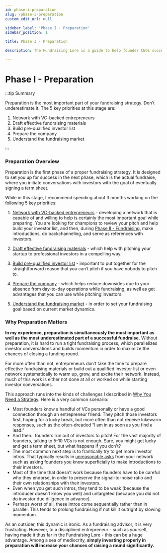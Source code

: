 ```yaml
---
id: phase-i-preparation
slug: /phase-i-preparation
custom_edit_url: null

sidebar_label: 'Phase I - Preparation'
sidebar_position: 1

title: Phase I - Preparation

description: The Fundraising Lore is a guide to help founder CEOs successfully raise early-stage VC financing from Silicon Valley investors.

---
```


# Phase I - Preparation

:::tip Summary

Preparation is the most important part of your fundraising strategy. Don’t underestimate it. The 5 key priorities at this stage are:
1. Network with VC-backed entrepreneurs
2. Draft effective fundraising materials
3. Build pre-qualified investor list
4. Prepare the company
5. Understand the fundraising market

:::

### Preparation Overview

Preparation is the first phase of a proper fundraising strategy. It is designed to set you up for success in the next phase, which is the actual fundraise, where you initiate conversations with investors with the goal of eventually signing a term sheet.

While in this stage, I recommend spending about 3 months working on the following 5 key priorities:

1. [Network with VC-backed entrepreneurs](network-with-vc-backed-entrepreneurs) - developing a network that is capable of and willing to help is certainly the most important goal while preparing. You are looking for champions to review your pitch and help build your investor list, and then, during [Phase II - Fundraising](/phase-ii-fundraising), make introductions, do backchanneling, and serve as references with investors.

2. [Draft effective fundraising materials](draft-effective-fundraising-materials) - which help with pitching your startup to professional investors in a compelling way.

3. [Build pre-qualified investor list](build-quailified-build-pre-qualified-investor-list) - important to put together for the straightforward reason that you can’t pitch if you have nobody to pitch to.

4. [Prepare the company](/category/prepare-the-company) - which helps reduce downsides due to your absence from day-to-day operations while fundraising, as well as get advantages that you can use while pitching investors.

5. [Understand the fundraising market](understand-the-fundraising-market) - in order to set your fundraising goal based on current market dynamics.

### Why Preparation Matters

**In my experience, preparation is simultaneously the most important as well as the most underestimated part of a successful fundraise.** Without preparation, it is hard to run a tight fundraising process, which parallelizes investor conversations and builds momentum in order to maximize the chances of closing a funding round.

Far more often than not, entrepreneurs don’t take the time to prepare effective fundraising materials or build out a qualified investor list or even network systematically to warm up, grow, and excite their network. Instead, much of this work is either not done at all or worked on while starting investor conversations. 

This approach runs into the kinds of challenges I described in [Why You Need a Strategy](/deciding-to-fundraise/why-you-need-a-strategy). Here is a very common scenario:

- Most founders know a handful of VCs personally or have a good connection through an entrepreneur friend. They pitch those investors first, hoping for a lucky break, but more often than not receive lukewarm responses, such as the often-dreaded “I am in as soon as you find a lead.”
- And then.. founders run out of investors to pitch! For the vast majority of founders, talking to 5-10 VCs is not enough. Sure, you might get lucky and get a term sheet, but what happens if you don’t?
- The most common next step is to frantically try to get more investor intros. That typically results in [unreasonable asks](/deciding-to-fundraise/why-you-need-a-strategy) from your network such as asking founders you know superficially to make introductions to their investors. 
- Most of the time that doesn’t work because founders have to be careful who they endorse, in order to preserve the signal-to-noise ratio and their own relationships with their investors.
- Even when you get such intros, they tend to be weak (because the introducer doesn’t know you well) and untargeted (because you did not do investor due diligence in advance).
- Perhaps worst of all, these intros come sequentially rather than in parallel. This tends to prolong fundraising if not kill it outright by slowing momentum.

As an outsider, this dynamic is ironic. As a fundraising advisor, it is very frustrating. However, to a disciplined entrepreneur - such as yourself, having made it thus far in the Fundraising Lore - this can be a huge advantage. Among a sea of mediocrity, **simply investing properly in preparation will increase your chances of raising a round significantly.**